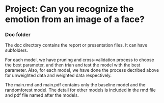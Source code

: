 # Project: Can you recognize the emotion from an image of a face?

### Doc folder

The doc directory contains the report or presentation files. It can have subfolders.  

For each model, we have pruning and cross-validation process to choose the best parameter, and then trian and test the model with the best parameter.
Also, for each model, we have done the process decribed above for unweighted data and weighted data respectively.

The main.rmd and main.pdf contains only the baseline model and the randomforest model.
The detail for other models is included in the rmd file and pdf file named after the models.

